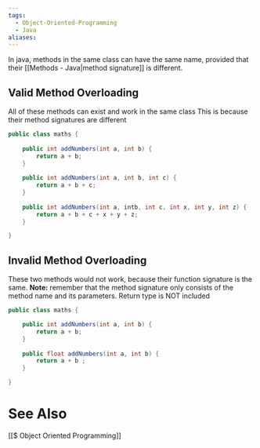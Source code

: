 ```yaml
---
tags:
  - Object-Oriented-Programming
  - Java
aliases:
---
```

In java, methods in the same class can have the same name, provided that their [[Methods - Java|method signature]] is different.


## Valid Method Overloading
All of these methods can exist and work in the same class
This is because their method signatures are different
```java showlinenumbers
public class maths {
	
	public int addNumbers(int a, int b) {
		return a + b;
	}
	
	public int addNumbers(int a, int b, int c) {
		return a + b + c;
	}
	
	public int addNumbers(int a, intb, int c, int x, int y, int z) {
		return a + b + c + x + y + z;
	}

}
```

## Invalid Method Overloading
These two methods would not work, because their function signature is the same.
**Note:** remember that the method signature only consists of the method name and its parameters. Return type is NOT included
```java showlinenumbers
public class maths {

	public int addNumbers(int a, int b) {
		return a + b;
	}
	
	public float addNumbers(int a, int b) {
		return a + b ;
	}

}
```

# See Also
[[$ Object Oriented Programming]]
